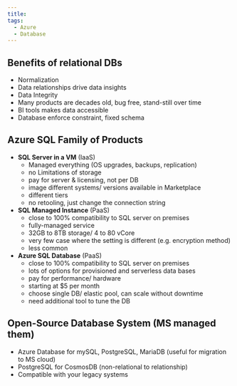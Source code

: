 ```yaml
---
title: 
tags:
  - Azure
  - Database
---
```

## Benefits of relational DBs
- Normalization
- Data relationships drive data insights
- Data Integrity
- Many products are decades old, bug free, stand-still over time
- BI tools makes data accessible
- Database enforce constraint, fixed schema

## Azure SQL Family of Products
- **SQL Server in a VM** (IaaS)
	- Managed everything (OS upgrades, backups, replication)
	- no Limitations of storage
	- pay for server & licensing, not per DB
	- image different systems/ versions available in Marketplace
	- different tiers
	- no retooling, just change the connection string
- **SQL Managed Instance** (PaaS)
	- close to 100% compatibility to SQL server on premises
	- fully-managed service
	- 32GB to 8TB storage/ 4 to 80 vCore
	- very few case where the setting is different (e.g. encryption method)
	- less common 
- **Azure SQL Database** (PaaS)
	- close to 100% compatibility to SQL server on premises
	- lots of options for provisioned and serverless data bases
	- pay for performance/ hardware
	- starting at $5 per month
	- choose single DB/ elastic pool, can scale without downtime
	- need additional tool to tune the DB

## Open-Source Database System (MS managed them)
- Azure Database for mySQL, PostgreSQL, MariaDB (useful for migration to MS cloud)
- PostgreSQL for CosmosDB (non-relational to relationship)
- Compatible with your legacy systems
